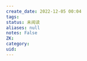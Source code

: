 ```yaml
---
create_date: 2022-12-05 00:04
tags: 
status: 未阅读 
aliases: null
notes: False
ZK: 
category: 
uid: 
---
```

